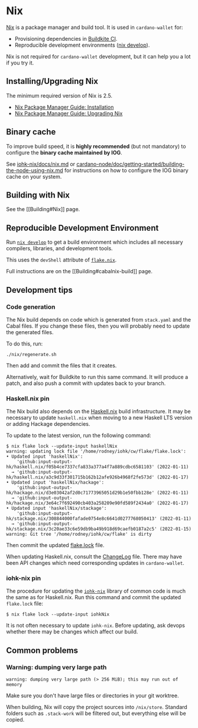 # Nix

[Nix](https://nixos.org) is a package manager and build tool. It is used in `cardano-wallet` for:
 - Provisioning dependencies in [Buildkite CI](https://github.com/input-output-hk/cardano-wallet/blob/master/.buildkite).
 - Reproducible development environments ([nix develop][flake.nix]).

Nix is not required for `cardano-wallet` development, but it can help you a lot if you try it.

[flake.nix]: https://github.com/input-output-hk/cardano-wallet/blob/master/flake.nix

## Installing/Upgrading Nix

The minimum required version of Nix is 2.5.

- [Nix Package Manager Guide: Installation](https://nixos.org/manual/nix/stable/#ch-installing-binary)
- [Nix Package Manager Guide: Upgrading Nix](https://nixos.org/manual/nix/stable/#ch-upgrading-nix)

## Binary cache

To improve build speed, it is **highly recommended** (but not mandatory) to configure the **binary cache maintained by IOG**.

See [iohk-nix/docs/nix.md](https://github.com/input-output-hk/iohk-nix/blob/8b1d65ba294708b12d7b15103ac35431d9b60819/docs/nix.md) or [cardano-node/doc/getting-started/building-the-node-using-nix.md](https://github.com/input-output-hk/cardano-node/blob/468f52e5a6a2f18a2a89218a849d702481819f0b/doc/getting-started/building-the-node-using-nix.md#building-under-nix)
for instructions on how to configure the IOG binary cache on your system.

## Building with Nix

See the [[Building#Nix]] page.

## Reproducible Development Environment

Run [`nix develop`][nix-develop] to get a build environment which includes all
necessary compilers, libraries, and development tools.

This uses the `devShell` attribute of [`flake.nix`][flake.nix].

Full instructions are on the [[Building#cabalnix-build]] page.

[nix-develop]: https://nixos.org/manual/nix/stable/command-ref/new-cli/nix3-develop.html

## Development tips

### Code generation

The Nix build depends on code which is generated from `stack.yaml` and
the Cabal files. If you change these files, then you will probably
need to update the generated files.

To do this, run:

```
./nix/regenerate.sh
```

Then add and commit the files that it creates.

Alternatively, wait for Buildkite to run this same command. It will
produce a patch, and also push a commit with updates back to your
branch.

### Haskell.nix pin

The Nix build also depends on the [Haskell.nix](https://github.com/input-output-hk/haskell.nix) build infrastructure.
It may be necessary to update `haskell.nix` when moving to a
new Haskell LTS version or adding Hackage dependencies.

To update to the latest version, run the following command:

```console
$ nix flake lock --update-input haskellNix
warning: updating lock file '/home/rodney/iohk/cw/flake/flake.lock':
• Updated input 'haskellNix':
    'github:input-output-hk/haskell.nix/f05b4ce7337cfa833a377a4f7a889cdbc6581103' (2022-01-11)
  → 'github:input-output-hk/haskell.nix/a3c9d33f301715b162b12afe926b4968f2fe573d' (2022-01-17)
• Updated input 'haskellNix/hackage':
    'github:input-output-hk/hackage.nix/d3e03042af2d0c71773965051d29b1e50fbb128e' (2022-01-11)
  → 'github:input-output-hk/hackage.nix/3e64c7f692490cb403a258209e90fd589f2434a0' (2022-01-17)
• Updated input 'haskellNix/stackage':
    'github:input-output-hk/stackage.nix/308844000fafade0754e8c6641d0277768050413' (2022-01-11)
  → 'github:input-output-hk/stackage.nix/3c20ae33c6e59db9ba49b918d69caefb0187a2c5' (2022-01-15)
warning: Git tree '/home/rodney/iohk/cw/flake' is dirty
```

Then commit the updated
[flake.lock](https://github.com/input-output-hk/cardano-wallet/blob/master/flake.lock)
file.

When updating Haskell.nix, consult the [ChangeLog](https://github.com/input-output-hk/haskell.nix/blob/master/changelog.md#L1) file. There may have been API changes which need corresponding updates in `cardano-wallet`.

### iohk-nix pin

The procedure for updating the [`iohk-nix`](https://github.com/input-output-hk/iohk-nix) library of common code is much the same as for Haskell.nix. Run this command and commit the updated `flake.lock` file:

```console
$ nix flake lock --update-input iohkNix
```

It is not often necessary to update `iohk-nix`. Before updating, ask devops whether there may be changes which affect our build.

## Common problems

### Warning: dumping very large path

```
warning: dumping very large path (> 256 MiB); this may run out of memory
```

Make sure you don't have large files or directories in your git worktree.

When building, Nix will copy the project sources into
`/nix/store`. Standard folders such as `.stack-work` will be filtered
out, but everything else will be copied.
